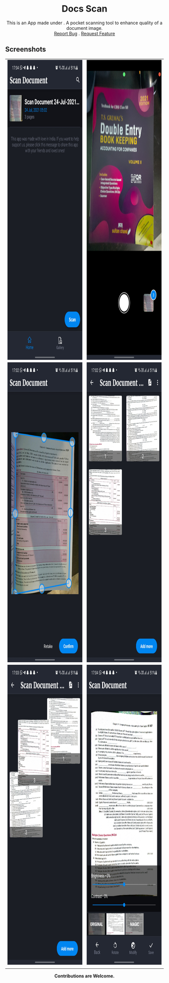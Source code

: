 
<h1 align="center">Docs Scan</h1>

<p align="center">This is an App made under . 
A pocket scanning tool to enhance quality of a document image.
<br>
<a href="https://github.com/HackRx2-0/ps7_bbdec_team/issues">Report Bug</a>
    .
<a href="https://github.com/HackRx2-0/ps7_bbdec_team/issues">Request Feature</a>
  </p>
  
 <h2>Screenshots</h2>
<table>
      <tr><td><img src="https://github.com/HackRx2-0/ps7_bbdec_team/blob/master/ScreenShots/Screenshot_20210724-170422_Scan%20Document.jpg" width="450" height="950"></td>
        <td><img src="https://github.com/HackRx2-0/ps7_bbdec_team/blob/master/ScreenShots/Screenshot_20210724-170243_Scan%20Document.jpg" width="450" height="950"></td></tr>
      <tr><td><img src="https://github.com/HackRx2-0/ps7_bbdec_team/blob/master/ScreenShots/Screenshot_20210724-170223_Scan%20Document.jpg" width="450" height="950"></td>
        <td><img src="https://github.com/HackRx2-0/ps7_bbdec_team/blob/master/ScreenShots/Screenshot_20210724-170257_Scan%20Document.jpg" width="450" height="950"></td></tr>
      <tr><td><img src="https://github.com/HackRx2-0/ps7_bbdec_team/blob/master/ScreenShots/Screenshot_20210724-170325_Scan%20Document.jpg" width="450" height="950"></td>
        <td><img src="https://github.com/HackRx2-0/ps7_bbdec_team/blob/master/ScreenShots/Screenshot_20210724-170406_Scan%20Document.jpg" width="450" height="950"></td></tr>
      <tr><td></td>
  </tr>
</table>
<center><b>Contributions are Welcome.</b></center>
